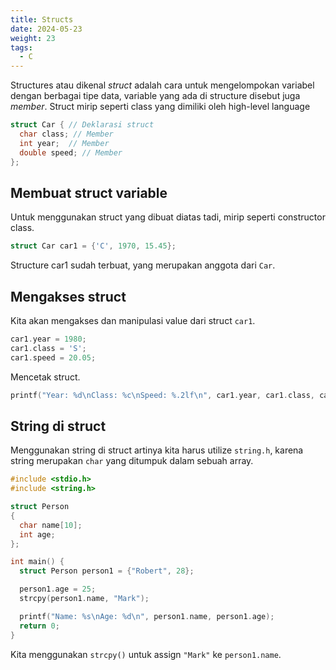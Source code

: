 ```yaml
---
title: Structs
date: 2024-05-23
weight: 23
tags:
  - C
---
```


Structures atau dikenal *struct* adalah cara untuk mengelompokan variabel dengan berbagai tipe data, variable yang ada di structure disebut juga *member*. Struct mirip seperti class yang dimiliki oleh high-level language

```c
struct Car { // Deklarasi struct
  char class; // Member
  int year;  // Member
  double speed; // Member
};
```

## Membuat struct variable

Untuk menggunakan struct yang dibuat diatas tadi, mirip seperti constructor class.

```c
struct Car car1 = {'C', 1970, 15.45};
```

Structure car1 sudah terbuat, yang merupakan anggota dari `Car`.

## Mengakses struct

Kita akan mengakses dan manipulasi value dari struct `car1`.

```c
car1.year = 1980;
car1.class = 'S';
car1.speed = 20.05;
```

Mencetak struct.

```c
printf("Year: %d\nClass: %c\nSpeed: %.2lf\n", car1.year, car1.class, car1.speed);
```

## String di struct

Menggunakan string di struct artinya kita harus utilize `string.h`, karena string merupakan `char` yang ditumpuk dalam sebuah array.

```c
#include <stdio.h>
#include <string.h>

struct Person
{
  char name[10];
  int age;
};

int main() {
  struct Person person1 = {"Robert", 28};

  person1.age = 25;
  strcpy(person1.name, "Mark");

  printf("Name: %s\nAge: %d\n", person1.name, person1.age);
  return 0;
}
```

Kita menggunakan `strcpy()` untuk assign `"Mark"` ke `person1.name`.